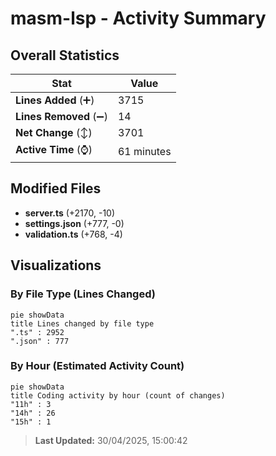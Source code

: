 # masm-lsp - Activity Summary 

## Overall Statistics

| Stat                   | Value                                                             |
| ---------------------- | ----------------------------------------------------------------- |
| **Lines Added** (➕)   | 3715                                          |
| **Lines Removed** (➖) | 14                                        |
| **Net Change** (↕)    | 3701                |
| **Active Time** (⌚)   | 61 minutes |


## Modified Files
- **server.ts** (+2170, -10)
- **settings.json** (+777, -0)
- **validation.ts** (+768, -4)

## Visualizations

### By File Type (Lines Changed)

```mermaid
pie showData
title Lines changed by file type
".ts" : 2952
".json" : 777
```

### By Hour (Estimated Activity Count)

```mermaid
pie showData
title Coding activity by hour (count of changes)
"11h" : 3
"14h" : 26
"15h" : 1
```


> **Last Updated:** 30/04/2025, 15:00:42